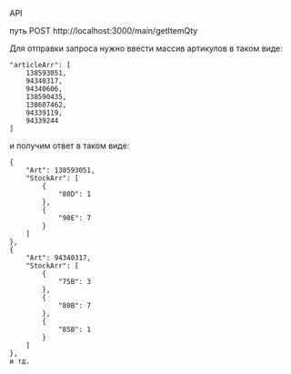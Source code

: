 API

путь POST http://localhost:3000/main/getItemQty

Для отправки запроса нужно ввести массив артикулов в таком виде:

    "articleArr": [
        138593051, 
        94340317, 
        94340606, 
        138590435, 
        138607462, 
        94339119, 
        94339244
    ]

и получим ответ в таком виде: 
    
    {
        "Art": 138593051,
        "StockArr": [
            {
                "80D": 1
            },
            {
                "90E": 7
            }
        ]
    },
    {
        "Art": 94340317,
        "StockArr": [
            {
                "75B": 3
            },
            {
                "80B": 7
            },
            {
                "85B": 1
            }
        ]
    },
    и тд.